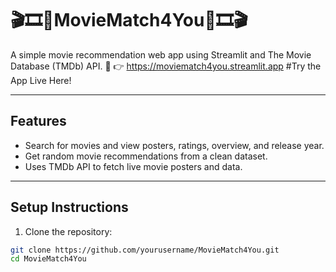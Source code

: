 # 🎬🎞️🍿MovieMatch4You🍿🎞️🎬
 A simple movie recommendation web app using Streamlit and The Movie Database (TMDb) API.
 🚀 👉 https://moviematch4you.streamlit.app  #Try the App Live Here!

---

## Features

- Search for movies and view posters, ratings, overview, and release year.
- Get random movie recommendations from a clean dataset.
- Uses TMDb API to fetch live movie posters and data.

---

## Setup Instructions

1. Clone the repository:

```bash
git clone https://github.com/yourusername/MovieMatch4You.git
cd MovieMatch4You
